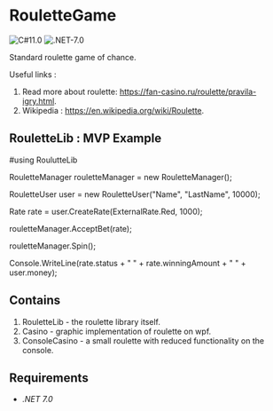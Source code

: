 # RouletteGame
![C#11.0](https://img.shields.io/badge/CSharp-11.0-blueviolet) ![.NET-7.0](https://img.shields.io/badge/.NET-7.0-blueviolet)

Standard roulette game of chance.

Useful links :
1. Read more about roulette: https://fan-casino.ru/roulette/pravila-igry.html.
2. Wikipedia : https://en.wikipedia.org/wiki/Roulette.

## RouletteLib : MVP Example

#using RoulutteLib

RouletteManager rouletteManager = new RouletteManager();

RouletteUser user = new RouletteUser("Name", "LastName", 10000);


Rate rate = user.CreateRate(ExternalRate.Red, 1000);

rouletteManager.AcceptBet(rate);


rouletteManager.Spin();


Console.WriteLine(rate.status + " " + rate.winningAmount + " " + user.money);


## Contains
1. RouletteLib - the roulette library itself.
2. Casino - graphic implementation of roulette on wpf.
3. ConsoleCasino - a small roulette with reduced functionality on the console.

## Requirements
- *.NET 7.0*
